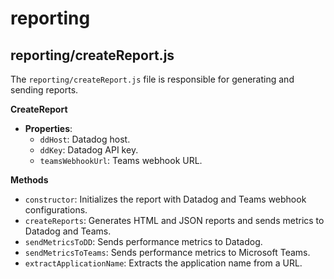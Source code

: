 # reporting

## reporting/createReport.js

The `reporting/createReport.js` file is responsible for generating and sending reports.

**CreateReport**

- **Properties**:
  - `ddHost`: Datadog host.
  - `ddKey`: Datadog API key.
  - `teamsWebhookUrl`: Teams webhook URL.

**Methods**

- `constructor`: Initializes the report with Datadog and Teams webhook configurations.
- `createReports`: Generates HTML and JSON reports and sends metrics to Datadog and Teams.
- `sendMetricsToDD`: Sends performance metrics to Datadog.
- `sendMetricsToTeams`: Sends performance metrics to Microsoft Teams.
- `extractApplicationName`: Extracts the application name from a URL.